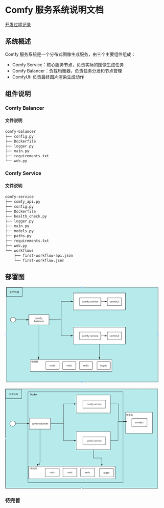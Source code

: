 # Comfy 服务系统说明文档

[开发过程记录](Document.md)


## 系统概述

Comfy 服务系统是一个分布式图像生成服务，由三个主要组件组成：
- Comfy Service：核心服务节点，负责实际的图像生成任务
- Comfy Balancer：负载均衡器，负责任务分发和节点管理
- ComfyUI: 负责最终图片渲染生成动作 

## 组件说明

### Comfy Balancer

#### 文件说明

```shell
comfy-balancer
├── config.py
├── Dockerfile
├── logger.py
├── main.py
├── requirements.txt
└── web.py
```

### Comfy Service

#### 文件说明

```shell
comfy-service
├── comfy_api.py
├── config.py
├── Dockerfile
├── health_check.py
├── logger.py
├── main.py
├── models.py
├── paths.py
├── requirements.txt
├── web.py
└── workflows
    ├── first-workflow-api.json
    └── first-workflow.json
```


## 部署图

![](Screenshot/deploy-prod.png "生产环境")

![](Screenshot/deploy-dev.png "开发环境")


### 待完善




